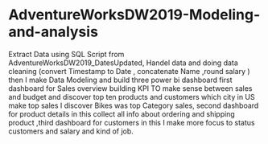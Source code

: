 # AdventureWorksDW2019-Modeling-and-analysis

Extract Data using SQL Script from AdventureWorksDW2019_DatesUpdated, Handel data and doing data cleaning (convert Timestamp to Date , concatenate Name ,round salary ) then I make Data Modeling and build three power bi dashboard first dashboard for Sales overview building KPI TO make sense between sales and budget and discover top ten products and customers which city in US make top sales I discover Bikes was top Category sales, second dashboard for product details in this collect all info about ordering and shipping product ,third dashboard for customers in this I make more focus to status customers and salary and kind of job.
